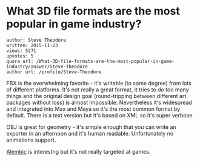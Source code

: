 # What 3D file formats are the most popular in game industry?

	author: Steve Theodore
	written: 2015-11-23
	views: 5271
	upvotes: 5
	quora url: /What-3D-file-formats-are-the-most-popular-in-game-industry/answer/Steve-Theodore
	author url: /profile/Steve-Theodore


FBX is the overwhelming favorite - it's writable (to some degree) from lots of different platforms. It's not really a great format, it tries to do too many things and the original design goal (round-tripping between different art packages without loss) is almost impossible. Nevertheless it's widespread and integrated into Max and Maya so it's the most common format by default. There is a text version but it's based on XML so it's super verbose.

OBJ is great for geometry - it's simple enough that you can write an exporter in an afternoon and it's human readable. Unfortunately no animations support.

[Alembic](https://alembic.readthedocs.org/en/latest/) is interestng but it's not really targeted at games.

